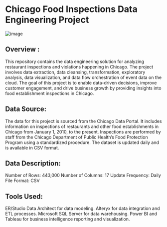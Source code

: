 # Chicago Food Inspections Data Engineering Project

![image](https://github.com/simran2097/Chicago_Food_Inspection/assets/47267975/1d296a46-37b5-473a-8c62-55cd20dea7d0)

## Overview :

This repository contains the data engineering solution for analyzing restaurant inspections and violations happening in Chicago. The project involves data extraction, data cleansing, transformation, exploratory analysis, data visualization, and data flow orchestration of event data on the cloud. The goal of this project is to enable data-driven decisions, improve customer engagement, and drive business growth by providing insights into food establishment inspections in Chicago.

## Data Source:

The data for this project is sourced from the Chicago Data Portal. It includes information on inspections of restaurants and other food establishments in Chicago from January 1, 2010, to the present. Inspections are performed by staff from the Chicago Department of Public Health’s Food Protection Program using a standardized procedure. The dataset is updated daily and is available in CSV format.

## Data Description:

Number of Rows: 443,000
Number of Columns: 17
Update Frequency: Daily
File Format: CSV

## Tools Used:

ER/Studio Data Architect for data modeling.
Alteryx for data integration and ETL processes.
Microsoft SQL Server for data warehousing.
Power BI and Tableau for business intelligence reporting and visualization.
